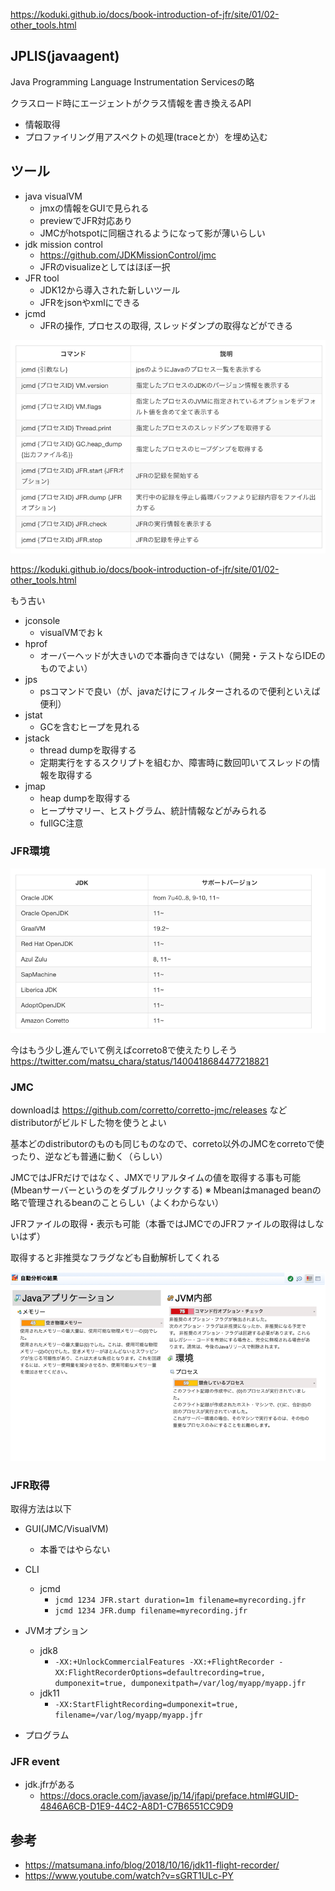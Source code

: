 https://koduki.github.io/docs/book-introduction-of-jfr/site/01/02-other_tools.html

## JPLIS(javaagent)

Java Programming Language Instrumentation Servicesの略

クラスロード時にエージェントがクラス情報を書き換えるAPI
- 情報取得
- プロファイリング用アスペクトの処理(traceとか）を埋め込む

## ツール

- java visualVM
  - jmxの情報をGUIで見られる
  - previewでJFR対応あり
  - JMCがhotspotに同梱されるようになって影が薄いらしい
- jdk mission control
  - https://github.com/JDKMissionControl/jmc
  - JFRのvisualizeとしてはほぼ一択
- JFR tool
  - JDK12から導入された新しいツール
  - JFRをjsonやxmlにできる
- jcmd
  - JFRの操作, プロセスの取得, スレッドダンプの取得などができる

![img.png](img.png)

https://koduki.github.io/docs/book-introduction-of-jfr/site/01/02-other_tools.html

もう古い
- jconsole
  - visualVMでおｋ
- hprof
  - オーバーヘッドが大きいので本番向きではない（開発・テストならIDEのものでよい）
- jps
  - psコマンドで良い（が、javaだけにフィルターされるので便利といえば便利）
- jstat
  - GCを含むヒープを見れる
- jstack
  - thread dumpを取得する
  - 定期実行をするスクリプトを組むか、障害時に数回叩いてスレッドの情報を取得する
- jmap
  - heap dumpを取得する
  - ヒープサマリー、ヒストグラム、統計情報などがみられる
  - fullGC注意

### JFR環境

![img_1.png](img_1.png)

今はもう少し進んでいて例えばcorreto8で使えたりしそう
https://twitter.com/matsu_chara/status/1400418684477218821

### JMC

downloadは https://github.com/corretto/corretto-jmc/releases などdistributorがビルドした物を使うとよい

基本どのdistributorのものも同じものなので、correto以外のJMCをcorretoで使ったり、逆なども普通に動く（らしい）

JMCではJFRだけではなく、JMXでリアルタイムの値を取得する事も可能(Mbeanサーバーというのをダブルクリックする)
※ Mbeanはmanaged beanの略で管理されるbeanのことらしい（よくわからない）

JFRファイルの取得・表示も可能（本番ではJMCでのJFRファイルの取得はしないはず）

取得すると非推奨なフラグなども自動解析してくれる

![img_2.png](img_2.png)

### JFR取得

取得方法は以下

- GUI(JMC/VisualVM)
  - 本番ではやらない
- CLI
  - jcmd
    - `jcmd 1234 JFR.start duration=1m filename=myrecording.jfr`
    - `jcmd 1234 JFR.dump filename=myrecording.jfr`
- JVMオプション
  - jdk8
    - `-XX:+UnlockCommercialFeatures -XX:+FlightRecorder -XX:FlightRecorderOptions=defaultrecording=true, dumponexit=true, dumponexitpath=/var/log/myapp/myapp.jfr`
  - jdk11
    - `-XX:StartFlightRecording=dumponexit=true, filename=/var/log/myapp/myapp.jfr`

- プログラム

### JFR event

- jdk.jfrがある
  - https://docs.oracle.com/javase/jp/14/jfapi/preface.html#GUID-4846A6CB-D1E9-44C2-A8D1-C7B6551CC9D9

## 参考

- https://matsumana.info/blog/2018/10/16/jdk11-flight-recorder/
- https://www.youtube.com/watch?v=sGRT1ULc-PY
